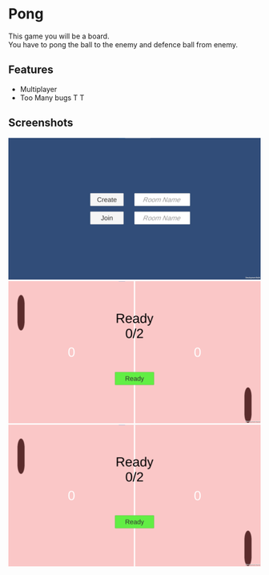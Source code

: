 
# Pong

This game you will be a board.\
You have to pong the ball to the enemy and defence ball from enemy.
## Features

- Multiplayer
- Too Many bugs T T


## Screenshots

![App Screenshot 1](/Screenshot/1.png?raw=true)
![App Screenshot 2](/Screenshot/2.png?raw=true)
![App Screenshot 2](/Screenshot/2.png?raw=true)


